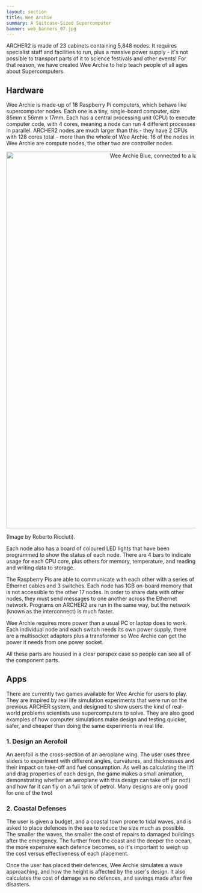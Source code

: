 ```yaml
---
layout: section
title: Wee Archie
summary: A Suitcase-Sized Supercomputer
banner: web_banners_07.jpg
---
```


ARCHER2 is made of 23 cabinets containing 5,848 nodes. It requires specialist staff and facilities to run, plus a massive power supply - it's not possible to transport parts of it to science festivals and other events! For that reason, we have created Wee Archie to help teach people of all ages about Supercomputers.

## Hardware
Wee Archie is made-up of 18 Raspberry Pi computers, which behave like supercomputer nodes. Each one is a tiny, single-board computer, size 85mm x 56mm x 17mm. Each has a central processing unit (CPU) to execute computer code, with 4 cores, meaning a node can run 4 different processes in parallel. ARCHER2 nodes are much larger than this - they have 2 CPUs with 128 cores total - more than the whole of Wee Archie. 16 of the nodes in Wee Archie are compute nodes, the other two are controller nodes.

<p align="center">
  <img src="images/181107_ARCHER_30.jpg" width="1000" title="Wee Archie Blue, connected to a laptop running the aerofoil simulation">
  <figcaption>(Image by Roberto Ricciuti).</figcaption>
</p>


Each node also has a board of coloured LED lights that have been programmed to show the status of each node. There are 4 bars to indicate usage for each CPU core, plus others for memory, temperature, and reading and writing data to storage.

The Raspberry Pis are able to communicate with each other with a series of Ethernet cables and 3 switches. Each node has 1GB on-board memory that is not accessible to the other 17 nodes. In order to share data with other nodes, they must send messages to one another across the Ethernet network. Programs on ARCHER2 are run in the same way, but the network (known as the interconnect) is much faster.

Wee Archie requires more power than a usual PC or laptop does to work. Each individual node and each switch needs its own power supply, there are a multisocket adaptors plus a transformer so Wee Archie can get the power it needs from one power socket.

All these parts are housed in a clear perspex case so people can see all of the component parts.

## Apps
There are currently two games available for Wee Archie for users to play. They are inspired by real life simulation experiments that were run on the previous ARCHER system, and designed to show users the kind of real-world problems scientists use supercomputers to solve. They are also good examples of how computer simulations make design and testing quicker, safer, and cheaper than doing the same experiments in real life.
### 1. Design an Aerofoil
An aerofoil is the cross-section of an aeroplane wing. The user uses three sliders to experiment with different angles, curvatures, and thicknesses and their impact on take-off and fuel consumption. As well as calculating the lift and drag properties of each design, the game makes a small animation, demonstrating whether an aeroplane with this design can take off (or not!) and how far it can fly on a full tank of petrol. Many designs are only good for one of the two!

### 2. Coastal Defenses
The user is given a budget, and a coastal town prone to tidal waves, and is asked to place defences in the sea to reduce the size much as possible. The smaller the waves, the smaller the cost of repairs to damaged buildings after the emergency. The further from the coast and the deeper the ocean, the more expensive each defence becomes, so it's important to weigh up the cost versus effectiveness of each placement.

Once the user has placed their defences, Wee Archie simulates a wave approaching, and how the height is affected by the user's design. It also calculates the cost of damage vs no defences, and savings made after five disasters.
